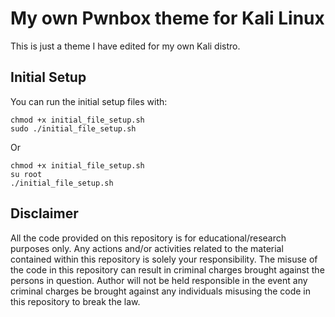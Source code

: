 # My own Pwnbox theme for Kali Linux 

This is just a theme I have edited for my own Kali distro.

## Initial Setup

You can run the initial setup files with:
```
chmod +x initial_file_setup.sh
sudo ./initial_file_setup.sh
```
Or
```
chmod +x initial_file_setup.sh
su root
./initial_file_setup.sh
```

## Disclaimer
All the code provided on this repository is for educational/research purposes only. Any actions and/or activities related to the material contained within this repository is solely your responsibility. The misuse of the code in this repository can result in criminal charges brought against the persons in question. Author will not be held responsible in the event any criminal charges be brought against any individuals misusing the code in this repository to break the law.


